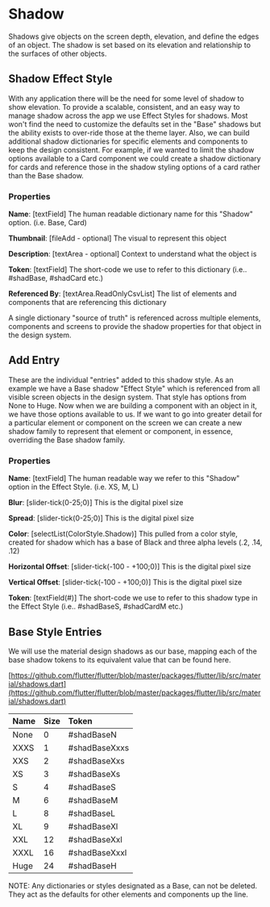 # Shadow

Shadows give objects on the screen depth, elevation, and define the edges of an object. The shadow is set based on its elevation and relationship to the surfaces of other objects.

## Shadow Effect Style

With any application there will be the need for some level of shadow to show elevation. To provide a scalable, consistent, and an easy way to manage shadow across the app we use Effect Styles for shadows. Most won't find the need to customize the defaults set in the "Base" shadows but the ability exists to over-ride those at the theme layer. Also, we can build additional shadow dictionaries for specific elements and components to keep the design consistent. For example, if we wanted to limit the shadow options available to a Card component we could create a shadow dictionary for cards and reference those in the shadow styling options of a card rather than the Base shadow.

### Properties

**Name**: \[textField\] The human readable dictionary name for this "Shadow" option. \(i.e. Base, Card\)

**Thumbnail**: \[fileAdd - optional\] The visual to represent this object

**Description**: \[textArea - optional\] Context to understand what the object is

**Token**: \[textField\] The short-code we use to refer to this dictionary \(i.e.. \#shadBase, \#shadCard etc.\)

**Referenced By**: \[textArea.ReadOnlyCsvList\] The list of elements and components that are referencing this dictionary

A single dictionary "source of truth" is referenced across multiple elements, components and screens to provide the shadow properties for that object in the design system.

## Add Entry

These are the individual "entries" added to this shadow style. As an example we have a Base shadow "Effect Style" which is referenced from all visible screen objects in the design system. That style has options from None to Huge. Now when we are building a component with an object in it, we have those options available to us. If we want to go into greater detail for a particular element or component on the screen we can create a new shadow family to represent that element or component, in essence, overriding the Base shadow family.

### Properties

**Name**: \[textField\] The human readable way we refer to this "Shadow" option in the Effect Style. \(i.e. XS, M, L\)

**Blur**: \[slider-tick\(0-25;0\)\] This is the digital pixel size

**Spread**: \[slider-tick\(0-25;0\)\] This is the digital pixel size

**Color**: \[selectList\(ColorStyle.Shadow\)\] This pulled from a color style, created for shadow which has a base of Black and three alpha levels \(.2, .14, .12\)

**Horizontal Offset**: \[slider-tick\(-100 - +100;0\)\] This is the digital pixel size

**Vertical Offset**: \[slider-tick\(-100 - +100;0\)\] This is the digital pixel size

**Token**: \[textField\(\#\)\] The short-code we use to refer to this shadow type in the Effect Style \(i.e.. \#shadBaseS, \#shadCardM etc.\)

## Base Style Entries

We will use the material design shadows as our base, mapping each of the base shadow tokens to its equivalent value that can be found here.

[https://github.com/flutter/flutter/blob/master/packages/flutter/lib/src/material/shadows.dart](https://github.com/flutter/flutter/blob/master/packages/flutter/lib/src/material/shadows.dart)

| Name | Size | Token |
| :--- | :--- | :--- |
| None | 0 | \#shadBaseN |
| XXXS | 1 | \#shadBaseXxxs |
| XXS | 2 | \#shadBaseXxs |
| XS | 3 | \#shadBaseXs |
| S | 4 | \#shadBaseS |
| M | 6 | \#shadBaseM |
| L | 8 | \#shadBaseL |
| XL | 9 | \#shadBaseXl |
| XXL | 12 | \#shadBaseXxl |
| XXXL | 16 | \#shadBaseXxxl |
| Huge | 24 | \#shadBaseH |

NOTE: Any dictionaries or styles designated as a Base, can not be deleted. They act as the defaults for other elements and components up the line.

